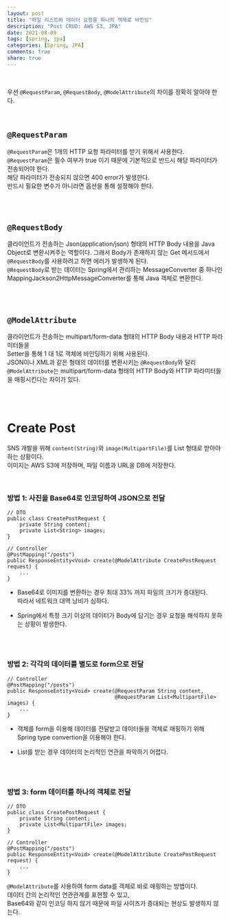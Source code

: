 ```yaml
---
layout: post    
title: "파일 리스트와 데이터 요청을 하나의 객체로 바인딩"      
description: "Post CRUD: AWS S3, JPA"      
date: 2021-08-09        
tags: [spring, jpa]     
categories: [Spring, JPA]      
comments: true     
share: true
---   
```


<br />             

우선 `@RequestParam`, `@RequestBody`, `@ModelAttribute`의 차이를 정확히 알아야 한다.         

<br />               
 
## `@RequestParam`       
`@RequestParam`은 1개의 HTTP 요청 파라미터를 받기 위해서 사용한다.    
`@RequestParam`은 필수 여부가 true 이기 때문에 기본적으로 반드시 해당 파라미터가 전송되어야 한다.   
해당 파라미터가 전송되지 않으면 400 error가 발생한다.    
반드시 필요한 변수가 아니라면 옵션을 통해 설정해야 한다.    

<br />
<br />

## `@RequestBody`      
클라이언트가 전송하는 Json(application/json) 형태의 HTTP Body 내용을 Java Object로 변환시켜주는 역할이다.
그래서 Body가 존재하지 않는 Get 메서드에서 `@RequestBody`를 사용하려고 하면 에러가 발생하게 된다.    
`@RequestBody`로 받는 데이터는 Spring에서 관리하는 MessageConverter 중 하나인   
MappingJackson2HttpMessageConverter를 통해 Java 객체로 변환한다.    

<br />
<br />

## `@ModelAttribute`        
클라이언트가 전송하는 multipart/form-data 형태의 HTTP Body 내용과 HTTP 파라미터들을   
Setter을 통해 1 대 1로 객체에 바인딩하기 위해 사용된다.       
JSON이나 XML과 같은 형태의 데이터를 변환시키는 `@RequestBody`와 달리          
`@ModelAttribute`는 multipart/form-data 형태의 HTTP Body와 HTTP 파라미터들을 매핑시킨다는 차이가 있다.    

<br />    
<br />    


# Create Post   
SNS 개발을 위해 `content(String)`와 `image(MultipartFile)`를 List 형태로 받아야 하는 상황이다.         
이미지는 AWS S3에 저장하며, 파일 이름과 URL을 DB에 저장한다.     


<br />  

### 방법 1: 사진을 Base64로 인코딩하여 JSON으로 전달        


```
// DTO
public class CreatePostRequest {
	private String content;
	private List<String> images;
}

// Controller
@PostMapping("/posts")
public ResponseEntity<Void> create(@ModelAttribute CreatePostRequest request) {
    ...
}
```

* Base64로 이미지를 변환하는 경우 최대 33% 까지 파일의 크기가 증대된다.     
따라서 네트워크 대역 낭비가 심하다.   
  
* Spring에서 특정 크기 이상의 데이터가 Body에 담기는 경우 요청을 해석하지 못하는 상황이 발생한다.   

<br />    
<br />    

### 방법 2: 각각의 데이터를 별도로 form으로 전달     

```
// Controller 
@PostMapping("/posts")
public ResponseEntity<Void> create(@RequestParam String content, 
                                   @RequestParam List<MultipartFile> images) {
    ...
}
```


* 객체를 form을 이용해 데이터를 전달받고 데이터들을 객체로 매핑하기 위해    
Spring type convertion을 이용해야 한다.    
  

* List를 받는 경우 데이터의 논리적인 연관을 파악하기 어렵다.   

<br />      
<br />        


### 방법 3: form 데이터를 하나의 객체로 전달    

```
// DTO 
public class CreatePostRequest {
	private String content;
	private List<MultipartFile> images;
}

// Controller 
@PostMapping("/posts")
public ResponseEntity<Void> create(@ModelAttribute CreatePostRequest request) {
    ...
}
```


`@ModelAttribute`를 사용하여 form data를 객체로 바로 매핑하는 방법이다.       
데이터 간의 논리적인 연관관계를 표현할 수 있고,     
Base64와 같이 인코딩 하지 않기 때문에 파일 사이즈가 증대되는 현상도 발생하지 않는다.      



<br />             


